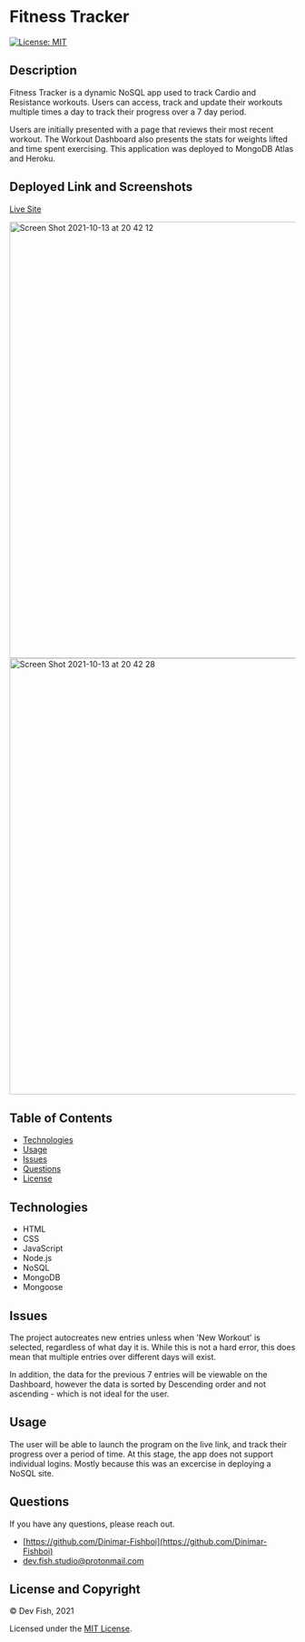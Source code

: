 # Fitness Tracker

[![License: MIT](https://img.shields.io/badge/License-MIT-yellow.svg)](https://opensource.org/licenses/MIT)

## Description

Fitness Tracker is a dynamic NoSQL app used to track Cardio and Resistance workouts. Users can access, track and update their workouts multiple times a day to track their progress over a 7 day period. 

Users are initially presented with a page that reviews their most recent workout. The Workout Dashboard also presents the stats for weights lifted and time spent exercising. This application was deployed to MongoDB Atlas and Heroku.

## Deployed Link and Screenshots

[Live Site](https://glacial-cove-79388.herokuapp.com/)

<img width="768" alt="Screen Shot 2021-10-13 at 20 42 12" src="https://user-images.githubusercontent.com/83541287/137118773-938adb08-40f1-4d41-846a-56e9d13914f2.png">

<img width="768" alt="Screen Shot 2021-10-13 at 20 42 28" src="https://user-images.githubusercontent.com/83541287/137118808-3fb973e5-e04b-4cc5-8f06-ee819a4c50c9.png">

## Table of Contents 
- [Technologies](#technologies)
- [Usage](#usage)
- [Issues](#issues)
- [Questions](#questions)
- [License](#license-and-copyright)

## Technologies

- HTML
- CSS
- JavaScript
- Node.js
- NoSQL
- MongoDB
- Mongoose

## Issues

The project autocreates new entries unless when 'New Workout' is selected, regardless of what day it is. While this is not a hard error, this does mean that multiple entries over different days will exist.

In addition, the data for the previous 7 entries will be viewable on the Dashboard, however the data is sorted by Descending order and not ascending - which is not ideal for the user. 

## Usage

The user will be able to launch the program on the live link, and track their progress over a period of time. At this stage, the app does not support individual logins. Mostly because this was an excercise in deploying a NoSQL site.

## Questions

If you have any questions, please reach out.

- [https://github.com/Dinimar-Fishboi](https://github.com/Dinimar-Fishboi)
- [dev.fish.studio@protonmail.com ](#dev.fish.studio@protonmail.com )

## License and Copyright

 © Dev Fish, 2021

Licensed under the [MIT License](LICENSE).

